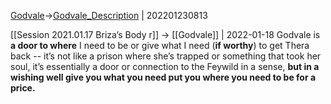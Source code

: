 [Godvale](things/Godvale.md)->[Godvale_Description](Insights/Godvale_Description.md) | 202201230813

[[Session 2021.01.17 Briza’s Body r]] -> [[Godvale]] | 2022-01-18
Godvale is **a door to where** I need to be or give what I need (**if worthy**) to get Thera back -- it’s not like a prison where she’s trapped or something that took her soul, it’s essentially a door or connection to the Feywild in a sense, **but in a wishing well give you what you need put you where you need to be for a price.**